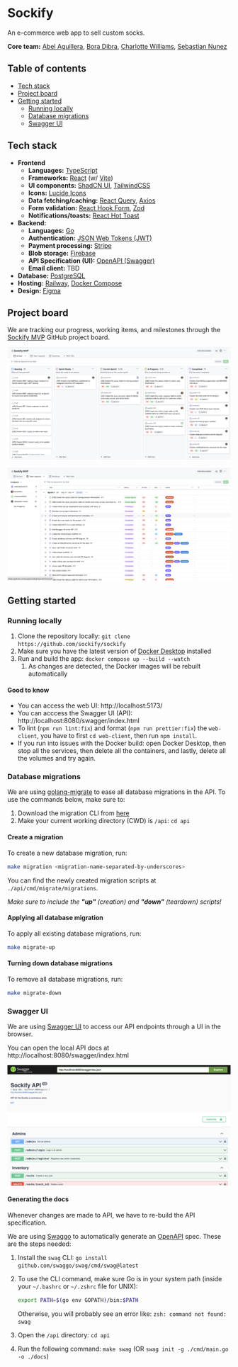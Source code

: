 # Sockify <!-- omit in toc -->

An e-commerce web app to sell custom socks.

**Core team:** [Abel Aguillera](https://www.linkedin.com/in/abel-aguilera-09b65b249/), [Bora Dibra](https://www.linkedin.com/in/bora-dibra/), [Charlotte Williams](https://www.linkedin.com/in/charlotte-williams-761510185/), [Sebastian Nunez](https://www.linkedin.com/in/sebastian-nunez-profile/)

## Table of contents <!-- omit in toc -->

- [Tech stack](#tech-stack)
- [Project board](#project-board)
- [Getting started](#getting-started)
  - [Running locally](#running-locally)
  - [Database migrations](#database-migrations)
  - [Swagger UI](#swagger-ui)

## Tech stack

- **Frontend**
  - **Languages:** [TypeScript](https://www.typescriptlang.org/)
  - **Frameworks:** [React](https://react.dev/) (w/ [Vite](https://vitejs.dev/))
  - **UI components:** [ShadCN UI](https://ui.shadcn.com/), [TailwindCSS](https://tailwindcss.com/)
  - **Icons:** [Lucide Icons](https://lucide.dev/icons/)
  - **Data fetching/caching:** [React Query](https://tanstack.com/query/latest/docs/framework/react/overview), [Axios](https://axios-http.com/docs/intro)
  - **Form validation:** [React Hook Form](https://react-hook-form.com/), [Zod](https://zod.dev/)
  - **Notifications/toasts:** [React Hot Toast](https://react-hot-toast.com/)
- **Backend:**
  - **Languages:** [Go](https://go.dev/)
  - **Authentication:** [JSON Web Tokens (JWT)](https://jwt.io/)
  - **Payment processing:** [Stripe](https://stripe.com/)
  - **Blob storage:** [Firebase](https://firebase.google.com/)
  - **API Specification (UI):** [OpenAPI (Swagger)](https://github.com/swaggo/swag?tab=readme-ov-file)
  - **Email client:** TBD
- **Database:** [PostgreSQL](https://www.postgresql.org/)
- **Hosting:** [Railway](https://railway.app/), [Docker Compose](https://docs.docker.com/compose/)
- **Design:** [Figma](https://figma.com/)

## Project board

We are tracking our progress, working items, and milestones through the [Sockify MVP](https://github.com/orgs/sockify/projects/1/views/1) GitHub project board.

![project board](./docs/assets/github_project_board.png)

![project board capacity](./docs/assets/github_project_board_capacity.png)

## Getting started

### Running locally

1. Clone the repository locally: `git clone https://github.com/sockify/sockify`
2. Make sure you have the latest version of [Docker Desktop](https://docs.docker.com/engine/install/) installed
3. Run and build the app: `docker compose up --build --watch`
   1. As changes are detected, the Docker images will be rebuilt automatically

#### Good to know <!-- omit in toc -->

- You can access the web UI: http://localhost:5173/
- You can acccess the Swagger UI (API): http://localhost:8080/swagger/index.html
- To lint (`npm run lint:fix`) and format (`npm run prettier:fix`) the `web-client`, you have to first `cd web-client`, then run `npm install`.
- If you run into issues with the Docker build: open Docker Desktop, then stop all the services, then delete all the containers, and lastly, delete all the volumes and try again.

### Database migrations

We are using [golang-migrate](https://github.com/golang-migrate/migrate/tree/master) to ease all database migrations in the API. To use the commands below, make sure to:

1. Download the migration CLI from [here](https://github.com/golang-migrate/migrate/blob/master/cmd/migrate/README.md)
2. Make your current working directory (CWD) is `/api`: `cd api`

#### Create a migration <!-- omit in toc -->

To create a new database migration, run:

```bash
make migration <migration-name-separated-by-underscores>
```

You can find the newly created migration scripts at `./api/cmd/migrate/migrations`.

_Make sure to include the **"up"** (creation) and **"down"** (teardown) scripts!_

#### Applying all database migration <!-- omit in toc -->

To apply all existing database migrations, run:

```bash
make migrate-up
```

#### Turning down database migrations <!-- omit in toc -->

To remove all database migrations, run:

```bash
make migrate-down
```

### Swagger UI

We are using [Swagger UI](https://swagger.io/tools/swagger-ui/) to access our API endpoints through a UI in the browser.

You can open the local API docs at http://localhost:8080/swagger/index.html

![swagger ui](./docs/assets/swagger_ui.png)

#### Generating the docs <!-- omit in toc -->

Whenever changes are made to API, we have to re-build the API specification.

We are using [Swaggo](https://github.com/swaggo/swag?tab=readme-ov-file) to automatically generate an [OpenAPI](https://www.openapis.org/) spec. These are the steps needed:

1. Install the `swag` CLI: `go install github.com/swaggo/swag/cmd/swag@latest`
2. To use the CLI command, make sure Go is in your system path (inside your `~/.bashrc` or `~/.zshrc` file for UNIX):

   ```bash
   export PATH=$(go env GOPATH)/bin:$PATH
   ```

   Otherwise, you will probably see an error like: `zsh: command not found: swag`

3. Open the `/api` directory: `cd api`
4. Run the following command: `make swag` (OR `swag init -g ./cmd/main.go -o ./docs`)
